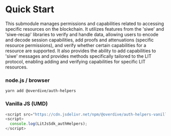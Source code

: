 # Quick Start

This submodule manages permissions and capabilities related to accessing specific resources on the blockchain. It utilizes features from the 'siwe' and 'siwe-recap' libraries to verify and handle data, allowing users to encode and decode session capabilities, add proofs and attenuations (specific resource permissions), and verify whether certain capabilities for a resource are supported. It also provides the ability to add capabilities to 'siwe' messages and provides methods specifically tailored to the LIT protocol, enabling adding and verifying capabilities for specific LIT resources.

### node.js / browser

```
yarn add @overdive/auth-helpers
```

### Vanilla JS (UMD)

```js
<script src="https://cdn.jsdelivr.net/npm/@overdive/auth-helpers-vanilla/auth-helpers.js"></script>
<script>
  console.log(LitJsSdk_authHelpers);
</script>
```
